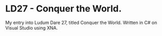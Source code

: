 # LD27 - Conquer the World.

My entry into Ludum Dare 27, titled Conquer the World.  Written in C# on Visual Studio using XNA.

